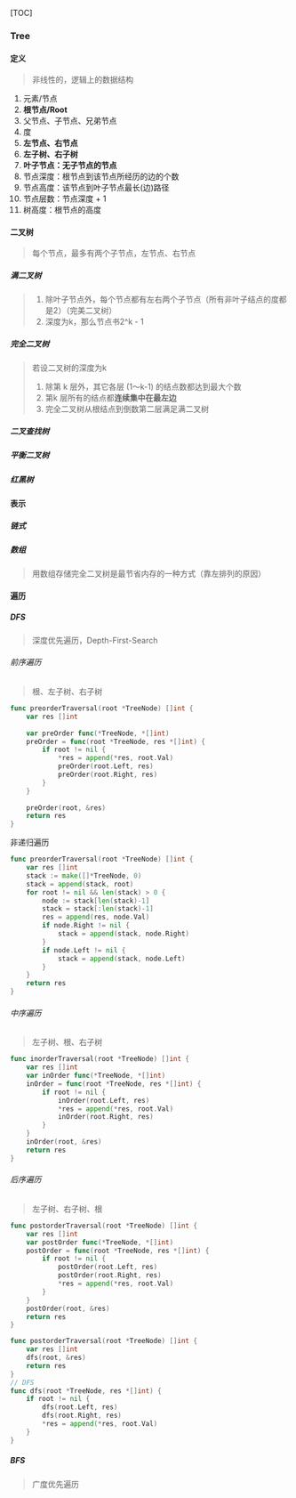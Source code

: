[TOC]

### Tree

#### 定义

>  非线性的，逻辑上的数据结构

1. 元素/节点
2. **根节点/Root**
3. 父节点、子节点、兄弟节点
4. 度
5. **左节点、右节点**
6. **左子树、右子树**
7. **叶子节点：无子节点的节点**
8. 节点深度：根节点到该节点所经历的边的个数
9. 节点高度：该节点到叶子节点最长(边)路径
10. 节点层数：节点深度 + 1
11. 树高度：根节点的高度

#### 二叉树

> 每个节点，最多有两个子节点，左节点、右节点

##### 满二叉树

> 1. 除叶子节点外，每个节点都有左右两个子节点（所有非叶子结点的度都是2）（完美二叉树）
> 2. 深度为k，那么节点书2^k - 1

##### 完全二叉树

> 若设二叉树的深度为k
>
> 1. 除第 k 层外，其它各层 (1～k-1) 的结点数都达到最大个数
> 2. 第k 层所有的结点都**连续集中在最左边**
> 3. 完全二叉树从根结点到倒数第二层满足满二叉树

##### 二叉查找树

##### 平衡二叉树

##### 红黑树

#### 表示

##### 链式

##### 数组

> 用数组存储完全二叉树是最节省内存的一种方式（靠左排列的原因）

#### 遍历

##### DFS

> 深度优先遍历，Depth-First-Search

###### 前序遍历

> 根、左子树、右子树

~~~go
func preorderTraversal(root *TreeNode) []int {
    var res []int
    
    var preOrder func(*TreeNode, *[]int)
    preOrder = func(root *TreeNode, res *[]int) {
        if root != nil {
            *res = append(*res, root.Val)
            preOrder(root.Left, res)
            preOrder(root.Right, res)
        }
    }
    
    preOrder(root, &res)
    return res
}
~~~

非递归遍历

~~~go
func preorderTraversal(root *TreeNode) []int {
    var res []int
    stack := make([]*TreeNode, 0)
    stack = append(stack, root)
    for root != nil && len(stack) > 0 {
        node := stack[len(stack)-1]
        stack = stack[:len(stack)-1]
        res = append(res, node.Val)
        if node.Right != nil {
            stack = append(stack, node.Right)
        }
        if node.Left != nil {
            stack = append(stack, node.Left)
        }
    }
    return res
}
~~~

###### 中序遍历

> 左子树、根、右子树

~~~go
func inorderTraversal(root *TreeNode) []int {
    var res []int
    var inOrder func(*TreeNode, *[]int)
    inOrder = func(root *TreeNode, res *[]int) {
        if root != nil {
            inOrder(root.Left, res)
            *res = append(*res, root.Val)
            inOrder(root.Right, res)
        }
    }
    inOrder(root, &res)
    return res
}
~~~

###### 后序遍历

> 左子树、右子树、根

~~~go
func postorderTraversal(root *TreeNode) []int {
    var res []int
    var postOrder func(*TreeNode, *[]int)
    postOrder = func(root *TreeNode, res *[]int) {
        if root != nil {
            postOrder(root.Left, res)
            postOrder(root.Right, res)
            *res = append(*res, root.Val)
        }
    }
    postOrder(root, &res)
    return res
}
~~~

~~~go
func postorderTraversal(root *TreeNode) []int {
    var res []int
    dfs(root, &res)
    return res
}
// DFS
func dfs(root *TreeNode, res *[]int) {
    if root != nil {
        dfs(root.Left, res)
        dfs(root.Right, res)
        *res = append(*res, root.Val)
    }
}
~~~

##### BFS

> 广度优先遍历